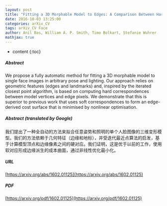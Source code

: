 ```yaml
---
layout: post
title: "Fitting a 3D Morphable Model to Edges: A Comparison Between Hard and Soft Correspondences"
date: 2016-10-03 13:25:00
categories: arXiv_CV
tags: arXiv_CV Face
author: Anil Bas, William A. P. Smith, Timo Bolkart, Stefanie Wuhrer
mathjax: true
---
```


* content
{:toc}

##### Abstract
We propose a fully automatic method for fitting a 3D morphable model to single face images in arbitrary pose and lighting. Our approach relies on geometric features (edges and landmarks) and, inspired by the iterated closest point algorithm, is based on computing hard correspondences between model vertices and edge pixels. We demonstrate that this is superior to previous work that uses soft correspondences to form an edge-derived cost surface that is minimised by nonlinear optimisation.

##### Abstract (translated by Google)
我们提出了一种全自动的方法来拟合任意姿势和照明的单个人脸图像的三维变形模型。我们的方法依赖于几何特征（边缘和地标），并受迭代最近点算法的启发，基于计算模型顶点和边缘像素之间的硬对应。我们证明，这是优于以前的工作，使用软对应形成边缘派生的成本曲面，通过非线性优化最小化。

##### URL
[https://arxiv.org/abs/1602.01125](https://arxiv.org/abs/1602.01125)

##### PDF
[https://arxiv.org/pdf/1602.01125](https://arxiv.org/pdf/1602.01125)

